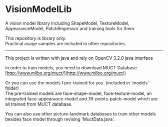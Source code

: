 # VisionModelLib  
A vision model library including ShapeModel, TextureModel, AppearanceModel, PatchRegressor and training tools for them.
  
This repository is library only.  
Practical usage samples are included in other repositories.  

---  

This project is written with java and rely on OpenCV 3.2.0 java interface  

In order to train models, you need to download MUCT Database.  
[http://www.milbo.org/muct/](http://www.milbo.org/muct/)  

Or you can use the models I pre-trained for you. (included in 'models' folder)  
The pre-trained models are face-shape-model, face-texture-model, an integrated face-appearance-model and 76-points-patch-model which are all trained from MUCT database.  

You can also use other picture-landmark databases to train other models besides face model through revising 'MuctData.java'.  

